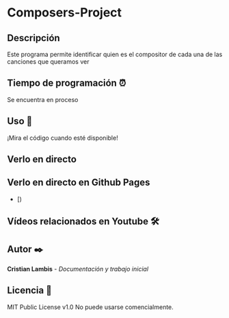 # Composers-Project

## Descripción
Este programa permite identificar quien es el compositor de cada una de las canciones que queramos ver
## Tiempo de programación ⏰
Se encuentra en proceso
## Uso 🚀
¡Mira el código cuando esté disponible!

## Verlo en directo

## Verlo en directo en Github Pages
* [)

## Vídeos relacionados en Youtube 🛠️

## Autor ✒️
**Cristian Lambis** - *Documentación y trabajo inicial*

## Licencia 📄
MIT Public License v1.0
No puede usarse comencialmente.
